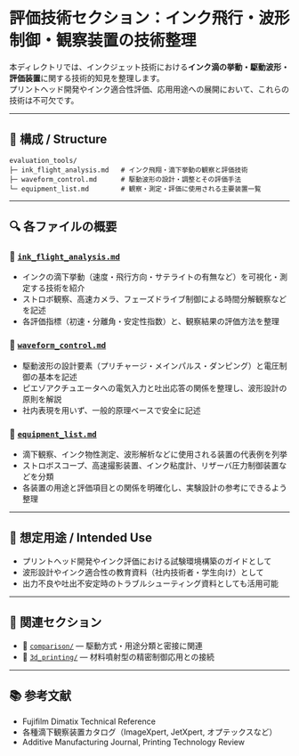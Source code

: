 # 評価技術セクション：インク飛行・波形制御・観察装置の技術整理

本ディレクトリでは、インクジェット技術における**インク滴の挙動・駆動波形・評価装置**に関する技術的知見を整理します。  
プリントヘッド開発やインク適合性評価、応用用途への展開において、これらの技術は不可欠です。

---

## 📂 構成 / Structure

```plaintext
evaluation_tools/
├─ ink_flight_analysis.md   # インク飛翔・滴下挙動の観察と評価技術
├─ waveform_control.md      # 駆動波形の設計・調整とその評価手法
└─ equipment_list.md        # 観察・測定・評価に使用される主要装置一覧
```

---

## 🔍 各ファイルの概要

### 🔹 [`ink_flight_analysis.md`](./ink_flight_analysis.md)
- インクの滴下挙動（速度・飛行方向・サテライトの有無など）を可視化・測定する技術を紹介
- ストロボ観察、高速カメラ、フェーズドライブ制御による時間分解観察などを記述
- 各評価指標（初速・分離角・安定性指数）と、観察結果の評価方法を整理

### 🔹 [`waveform_control.md`](./waveform_control.md)
- 駆動波形の設計要素（プリチャージ・メインパルス・ダンピング）と電圧制御の基本を記述
- ピエゾアクチュエータへの電気入力と吐出応答の関係を整理し、波形設計の原則を解説
- 社内表現を用いず、一般的原理ベースで安全に記述

### 🔹 [`equipment_list.md`](./equipment_list.md)
- 滴下観察、インク物性測定、波形解析などに使用される装置の代表例を列挙
- ストロボスコープ、高速撮影装置、インク粘度計、リザーバ圧力制御装置などを分類
- 各装置の用途と評価項目との関係を明確化し、実験設計の参考にできるよう整理

---

## 🎯 想定用途 / Intended Use

- プリントヘッド開発やインク評価における試験環境構築のガイドとして
- 波形設計やインク適合性の教育資料（社内技術者・学生向け）として
- 出力不良や吐出不安定時のトラブルシューティング資料としても活用可能

---

## 📎 関連セクション

- 🔗 [`comparison/`](../comparison/) — 駆動方式・用途分類と密接に関連
- 🔗 [`3d_printing/`](../3d_printing/) — 材料噴射型の精密制御応用との接続

---

## 📚 参考文献

- Fujifilm Dimatix Technical Reference  
- 各種滴下観察装置カタログ（ImageXpert, JetXpert, オプテックスなど）  
- Additive Manufacturing Journal, Printing Technology Review
